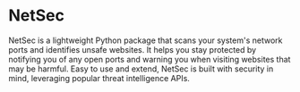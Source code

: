 # NetSec
NetSec is a lightweight Python package that scans your system's network ports and identifies unsafe websites. It helps you stay protected by notifying you of any open ports and warning you when visiting websites that may be harmful. Easy to use and extend, NetSec is built with security in mind, leveraging popular threat intelligence APIs.
